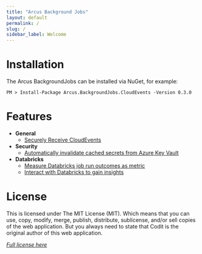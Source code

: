 ```yaml
---
title: "Arcus Background Jobs"
layout: default
permalink: /
slug: /
sidebar_label: Welcome
---
```


# Installation

The Arcus BackgroundJobs can be installed via NuGet, for example:

```shell
PM > Install-Package Arcus.BackgroundJobs.CloudEvents -Version 0.3.0
```

# Features

- **General**
    - [Securely Receive CloudEvents](./02-Features/01-General/receive-cloudevents-job.md)
- **Security**
    - [Automatically invalidate cached secrets from Azure Key Vault](./02-Features/02-Security/auto-invalidate-secrets.md)
- **Databricks**
    - [Measure Databricks job run outcomes as metric](./02-Features/03-Databricks/job-metrics.md)
    - [Interact with Databricks to gain insights](./02-Features/03-Databricks/gain-insights.md)

# License
This is licensed under The MIT License (MIT). Which means that you can use, copy, modify, merge, publish, distribute, sublicense, and/or sell copies of the web application. But you always need to state that Codit is the original author of this web application.

*[Full license here](https://github.com/arcus-azure/arcus.backgroundjobs/blob/master/LICENSE)*
